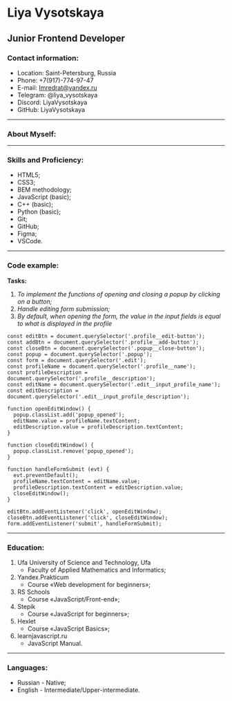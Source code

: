 # Liya Vysotskaya

## Junior Frontend Developer

### Contact information:

- Location: Saint-Petersburg, Russia
- Phone: +7(917)-774-97-47
- E-mail: Imredrat@yandex.ru
- Telegram: @liya_vysotskaya
- Discord: LiyaVysotskaya
- GitHub: LiyaVysotskaya

***
### About Myself:

***
### Skills and Proficiency:

- HTML5;
- CSS3;
- BEM methodology;
- JavaScript (basic);
- C++ (basic);
- Python (basic);
- Git;
- GitHub;
- Figma;
- VSCode.

***
### Code example:

**Tasks:**
1. *To implement the functions of opening and closing a popup by clicking on a button;*
2. *Handle editing form submission;*
3. *By default, when opening the form, the value in the input fields is equal to what is displayed in the profile*
```
const editBtn = document.querySelector('.profile__edit-button');
const addBtn = document.querySelector('.profile__add-button');
const closeBtn = document.querySelector('.popup__close-button');
const popup = document.querySelector('.popup');
const form = document.querySelector('.edit');
const profileName = document.querySelector('.profile__name');
const profileDescription = document.querySelector('.profile__description');
const editName = document.querySelector('.edit__input_profile_name');
const editDescription = document.querySelector('.edit__input_profile_description');

function openEditWindow() {
  popup.classList.add('popup_opened');
  editName.value = profileName.textContent;
  editDescription.value = profileDescription.textContent;
}

function closeEditWindow() {
  popup.classList.remove('popup_opened');
}

function handleFormSubmit (evt) {
  evt.preventDefault();
  profileName.textContent = editName.value;
  profileDescription.textContent = editDescription.value;
  closeEditWindow();
}

editBtn.addEventListener('click', openEditWindow);
closeBtn.addEventListener('click', closeEditWindow);
form.addEventListener('submit', handleFormSubmit);
```
***
### Education:

1. Ufa University of Science and Technology, Ufa
    - Faculty of Applied Mathematics and Informatics;
2. Yandex.Prakticum 
    - Course «Web development for beginners»;
3. RS Schools
    - Course «JavaScript/Front-end»;
4. Stepik
    - Course «JavaScript for beginners»;
5. Hexlet
    - Course «JavaScript Basics»;
6. learnjavascript.ru
    - JavaScript Manual.

***
### Languages:

- Russian - Native;
- English - Intermediate/Upper-intermediate.
